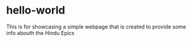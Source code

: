 # hello-world
This is for showcasing a simple webpage that is created to provide some info abouth the Hindu Epics
